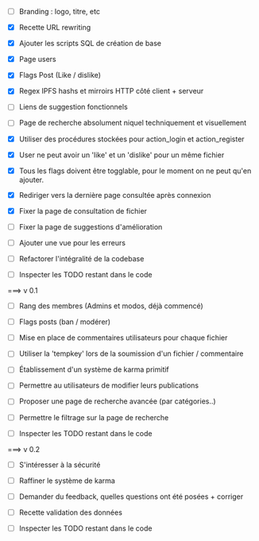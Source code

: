 * [ ] Branding : logo, titre, etc
* [x] Recette URL rewriting
* [x] Ajouter les scripts SQL de création de base
* [x] Page users
* [x] Flags Post (Like / dislike)
* [x] Regex IPFS hashs et mirroirs HTTP côté client + serveur
* [ ] Liens de suggestion fonctionnels
* [ ] Page de recherche absolument niquel techniquement et visuellement
* [x] Utiliser des procédures stockées pour action_login et action_register
* [x] User ne peut avoir un 'like' et un 'dislike' pour un même fichier
* [x] Tous les flags doivent être togglable, pour le moment on ne peut qu'en ajouter.
* [x] Rediriger vers la dernière page consultée après connexion
* [x] Fixer la page de consultation de fichier
* [ ] Fixer la page de suggestions d'amélioration
* [ ] Ajouter une vue pour les erreurs
* [ ] Refactorer l'intégralité de la codebase

* [ ] Inspecter les TODO restant dans le code


===> v 0.1

* [ ] Rang des membres (Admins et modos, déjà commencé)
* [ ] Flags posts (ban / modérer)
* [ ] Mise en place de commentaires utilisateurs pour chaque fichier
* [ ] Utiliser la 'tempkey' lors de la soumission d'un fichier / commentaire
* [ ] Établissement d'un système de karma primitif
* [ ] Permettre au utilisateurs de modifier leurs publications
* [ ] Proposer une page de recherche avancée (par catégories..)
* [ ] Permettre le filtrage sur la page de recherche

* [ ] Inspecter les TODO restant dans le code


===> v 0.2

* [ ] S'intéresser à la sécurité
* [ ] Raffiner le système de karma
* [ ] Demander du feedback, quelles questions ont été posées + corriger
* [ ] Recette validation des données

* [ ] Inspecter les TODO restant dans le code
